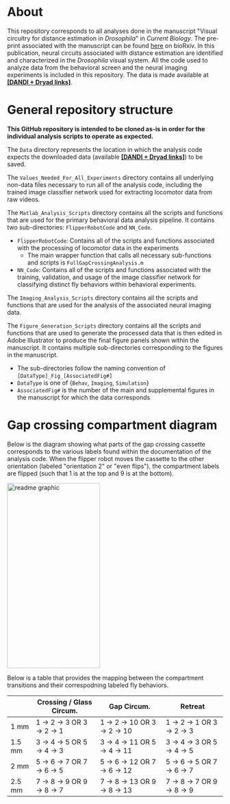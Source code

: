 # About
This repository corresponds to all analyses done in the manuscript "Visual circuitry for distance estimation in _Drosophila_" in _Current Biology_. The pre-print associated with the manuscript can be found [here](https://www.biorxiv.org/content/10.1101/2024.12.25.630346v1) on bioRxiv. In this publication, neural circuits associated with distance estimation are identified and characterized in the _Drosophila_ visual system. All the code used to analyze data from the behavioral screen and the neural imaging experiments is included in this repository. The data is made available at **[[DANDI + Dryad links]](url)**.

# General repository structure
**This GitHub repository is intended to be cloned as-is in order for the individual analysis scripts to operate as expected.**

The `Data` directory represents the location in which the analysis code expects the downloaded data (available **[[DANDI + Dryad links]](url)**) to be saved.

The `Values_Needed_For_All_Experiments` directory contains all underlying non-data files necessary to run all of the analysis code, including the trained image classifier network used for extracting locomotor data from raw videos.

The `Matlab_Analysis_Scripts` directory contains all the scripts and functions that are used for the primary behavioral data analysis pipeline. It contains two sub-directories: `FlipperRobotCode` and `NN_Code`.
 - `FlipperRobotCode`: Contains all of the scripts and functions associated with the processing of locomotor data in the experiments
   -  The main wrapper function that calls all necessary sub-functions and scripts is `FullGapCrossingAnalysis.m`
 -  `NN_Code`: Contains all of the scripts and functions associated with the training, validation, and usage of the image classifier network for classifying distinct fly behaviors within behavioral experiments.

The `Imaging_Analysis_Scripts` directory contains all the scripts and functions that are used for the analysis of the associated neural imaging data.

The `Figure_Generation_Scripts` directory contains all the scripts and functions that are used to generate the processed data that is then edited in Adobe Illustrator to produce the final figure panels shown within the manuscript. It contains multiple sub-directories corresponding to the figures in the manuscript.
 - The sub-directories follow the naming convention of `[DataType]_Fig_[AssociatedFig#]`
  - `DataType` is one of {`Behav`, `Imaging`, `Simulation`}
  - `AssociatedFig#` is the number of the main and supplemental figures in the manuscript for which the data corresponds

# Gap crossing compartment diagram

Below is the diagram showing what parts of the gap crossing cassette corresponds to the various labels found within the documentation of the analysis code. When the flipper robot moves the cassette to the other orientation (labeled "orientation 2" or "even flips"), the compartment labels are flipped (such that 1 is at the top and 9 is at the bottom).

<img width="217" height="431" alt="readme graphic" src="https://github.com/user-attachments/assets/55f991bd-bc98-42cf-a136-09792e0fdfdc" />

Below is a table that provides the mapping between the compartment transitions and their correspodning labeled fly behaviors.

| | Crossing / Glass Circum. | Gap Circum. | Retreat |
|---|---|---|---|
|1 mm | 1 -> 2 -> 3 OR 3 -> 2 -> 1 | 1 -> 2 -> 10 OR 3 -> 2 -> 10 | 1 -> 2 -> 1 OR 3 -> 2 -> 3 |
|1.5 mm | 3 -> 4 -> 5 OR 5 -> 4 -> 3 | 3 -> 4 -> 11 OR 5 -> 4 -> 11 | 3 -> 4 -> 3 OR 5 -> 4 -> 5 |
|2 mm | 5 -> 6 -> 7 OR 7 -> 6 -> 5 | 5 -> 6 -> 12 OR 7 -> 6 -> 12 | 5 -> 6 -> 5 OR 7 -> 6 -> 7 |
|2.5 mm | 7 -> 8 -> 9 OR 9 -> 8 -> 7 | 7 -> 8 -> 13 OR 9 -> 8 -> 13 | 7 -> 8 -> 7 OR 9 -> 8 -> 9 |
